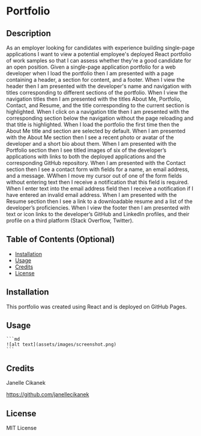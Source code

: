 # Portfolio

## Description

As an employer looking for candidates with experience building single-page applications I want to view a potential employee's deployed React portfolio of work samples so that I can assess whether they're a good candidate for an open position.
Given a single-page application portfolio for a web developer when I load the portfolio then I am presented with a page containing a header, a section for content, and a footer.
When I view the header then I am presented with the developer's name and navigation with titles corresponding to different sections of the portfolio.
When I view the navigation titles then I am presented with the titles About Me, Portfolio, Contact, and Resume, and the title corresponding to the current section is highlighted.
When I click on a navigation title then I am presented with the corresponding section below the navigation without the page reloading and that title is highlighted.
When I load the portfolio the first time then the About Me title and section are selected by default.
When I am presented with the About Me section then I see a recent photo or avatar of the developer and a short bio about them.
When I am presented with the Portfolio section then I see titled images of six of the developer’s applications with links to both the deployed applications and the corresponding GitHub repository.
When I am presented with the Contact section then I see a contact form with fields for a name, an email address, and a message.
WWhen I move my cursor out of one of the form fields without entering text then I receive a notification that this field is required.
When I enter text into the email address field then I receive a notification if I have entered an invalid email address.
When I am presented with the Resume section then I see a link to a downloadable resume and a list of the developer’s proficiencies.
When I view the footer then I am presented with text or icon links to the developer’s GitHub and LinkedIn profiles, and their profile on a third platform (Stack Overflow, Twitter).

## Table of Contents (Optional)

- [Installation](#installation)
- [Usage](#usage)
- [Credits](#credits)
- [License](#license)

## Installation

This portfolio was created using React and is deployed on GitHub Pages.

## Usage

    ```md
    ![alt text](assets/images/screenshot.png)
    ```

## Credits

Janelle Cikanek  

https://github.com/janellecikanek

## License

MIT License